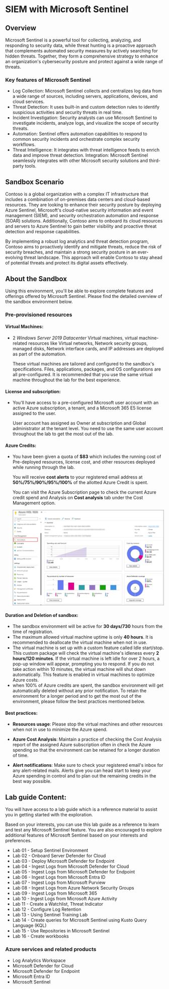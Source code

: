 # SIEM with Microsoft Sentinel 

## Overview

Microsoft Sentinel is a powerful tool for collecting, analyzing, and responding to security data, while threat hunting is a proactive approach that complements automated security measures by actively searching for hidden threats. Together, they form a comprehensive strategy to enhance an organization's cybersecurity posture and protect against a wide range of threats.

### Key features of Microsoft Sentinel

- Log Collection: Microsoft Sentinel collects and centralizes log data from a wide range of sources, including servers, applications, devices, and cloud services.
- Threat Detection: It uses built-in and custom detection rules to identify suspicious activities and security threats in real time.
- Incident Investigation: Security analysts can use Microsoft Sentinel to investigate incidents, analyze logs, and visualize the scope of security threats.
- Automation: Sentinel offers automation capabilities to respond to common security incidents and orchestrate complex security workflows.
- Threat Intelligence: It integrates with threat intelligence feeds to enrich data and improve threat detection.
Integration: Microsoft Sentinel seamlessly integrates with other Microsoft security solutions and third-party tools.


## Sandbox Scenario
Contoso is a global organization with a complex IT infrastructure that includes a combination of on-premises data centers and cloud-based resources. They are looking to enhance their security posture by deploying Azure Sentinel, Microsoft's cloud-native security information and event management (SIEM), and security orchestration automation and response (SOAR) solutions. Additionally, Contoso aims to onboard its cloud resources and servers to Azure Sentinel to gain better visibility and proactive threat detection and response capabilities.

By implementing a robust log analytics and threat detection program, Contoso aims to proactively identify and mitigate threats, reduce the risk of security breaches, and maintain a strong security posture in an ever-evolving threat landscape. This approach will enable Contoso to stay ahead of potential threats and protect its digital assets effectively.

## About the Sandbox

Using this environment, you'll be able to explore complete features and offerings offered by Microsoft Sentinel. Please find the detailed overview of the sandbox environment below.

### Pre-provisioned resources

#### **Virtual Machines**: 

- 2 *Windows Server 2019 Datacenter* Virtual machines, virtual machine-related resources like Virtual networks, Network security groups, managed disks, Network interface cards, and IP addresses are deployed as part of the automation.

  These virtual machines are tailored and configured to the sandbox's specifications. Files, applications, packages, and OS configurations are all pre-configured. It is recommended that you use the same virtual machine throughout the lab for the best experience.

#### **License and subscription**: 

- You'll have access to a pre-configured Microsoft user account with an active Azure subscription, a tenant, and a Microsoft 365 E5 license assigned to the user. 
   
  User account has assigned as Owner at subscription and Global administrator at the tenant level. You need to use the same user account throughout the lab to get the most out of the lab. 

#### **Azure Credits**: 

- You have been given a quota of **$83** which includes the running cost of Pre-deployed resources, license cost, and other resources deployed while running through the lab.

  You will receive **cost alerts** to your registered email address at **50%/75%/90%/95%/100%** of the allotted Azure Credit is spent.

  You can visit the Azure Subscription page to check the current Azure credit spend and Analysis on **Cost analysis** tab under the Cost Management option.

  ![Picture 1](../media/o1.jpg)

#### **Duration and Deletion of sandbox**:  

- The sandbox environment will be active for **30 days/730** hours from the time of registration. 
- The maximum allowed virtual machine uptime is only **40 hours**. It is recommended to deallocate the virtual machine when not in use.
- The virtual machine is set up with a custom feature called Idle start/stop. This custom package will check the virtual machine's idleness every **2 hours/120 minutes**. If the virtual machine is left idle for over 2 hours, a pop-up window will appear, prompting you to respond. If you do not take action within 10 minutes, the virtual machine will shut down automatically.  This feature is enabled in virtual machines to optimize Azure costs.
- when 100% of Azure credits are spent, the sandbox environment will get automatically deleted without any prior notification. To retain the environment for a longer period and to get the most out of the environment, please follow the best practices mentioned below.

#### **Best practices**: 

- **Resources usage**: Please stop the virtual machines and other resources when not in use to minimize the Azure spend.

- **Azure Cost Analysis**: Maintain a practice of checking the Cost Analysis report of the assigned Azure subscription often in check the Azure spending so that the environment can be retained for a longer duration of time.

- **Alert notifications**: Make sure to check your registered email's inbox for any alert-related mails. Alerts give you can head start to keep your Azure spending in control and to plan out the remaining credits in the best way possible.
## Lab guide Content:

You will have access to a lab guide which is a reference material to assist you in getting started with the exploration. 

Based on your interests, you can use this lab guide as a reference to learn and test any Microsoft Sentinel feature.  You are also encouraged to explore additional features of Microsoft Sentinel based on your interests and preferences.

- Lab 01 - Setup Sentinel Environment
- Lab 02 - Onboard Server Defender for Cloud
- Lab 03 - Deploy Microsoft Defender for Endpoint
- Lab 04 - Ingest Logs from Microsoft Defender for Cloud
- Lab 05 - Ingest Logs from Microsoft Defender for Endpoint
- Lab 06 - Ingest Logs from Microsoft Entra ID
- Lab 07 - Ingest Logs from Microsoft Purview
- Lab 08 - Ingest Logs from Azure Network Security Groups
- Lab 09 - Ingest Logs from Microsoft 365
- Lab 10 - Ingest Logs from Microsoft Azure Activity
- Lab 11 - Create a Watchlist, Threat Indicator
- Lab 12 - Configure Log Retention
- Lab 13 - Using Sentinel Training Lab
- Lab 14 - Create queries for Microsoft Sentinel using Kusto Query Language (KQL)
- Lab 15 - Use Repositories in Microsoft Sentinel
- Lab 16 - Create workbooks

### Azure services and related products

- Log Analytics Workspace
- Microsoft Defender for Cloud
- Microsoft Defender for Endpoint
- Microsoft Entra ID
- Microsoft Sentinel

